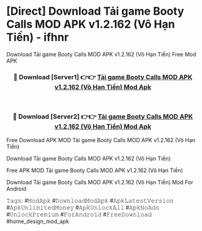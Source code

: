 # [Direct] Download Tải game Booty Calls MOD APK v1.2.162 (Vô Hạn Tiền) - ifhnr
Download Tải game Booty Calls MOD APK v1.2.162 (Vô Hạn Tiền) Free Mod APK

<div align="center">
<h3>🔴 Download [Server1] 👉👉 <a href="https://apk-comot.site?title=Tải_game_Booty_Calls_MOD_APK_v1.2.162_(Vô_Hạn_Tiền)">Tải game Booty Calls MOD APK v1.2.162 (Vô Hạn Tiền) Mod Apk</a></h3><br>

<h3>🔴 Download [Server2] 👉👉 <a href="https://apk-comot.site?title=Tải_game_Booty_Calls_MOD_APK_v1.2.162_(Vô_Hạn_Tiền)">Tải game Booty Calls MOD APK v1.2.162 (Vô Hạn Tiền) Mod Apk</a></h3>
</div>


Free Download APK MOD Tải game Booty Calls MOD APK v1.2.162 (Vô Hạn Tiền)

Download Tải game Booty Calls MOD APK v1.2.162 (Vô Hạn Tiền) 

Free APK MOD Tải game Booty Calls MOD APK v1.2.162 (Vô Hạn Tiền) 

Download Tải game Booty Calls MOD APK v1.2.162 (Vô Hạn Tiền) Mod For Android

𝚃𝚊𝚐𝚜: #𝙼𝚘𝚍𝙰𝚙𝚔 #𝙳𝚘𝚠𝚗𝚕𝚘𝚊𝚍𝙼𝚘𝚍𝙰𝚙𝚔 #𝙰𝚙𝚔𝙻𝚊𝚝𝚎𝚜𝚝𝚅𝚎𝚛𝚜𝚒𝚘𝚗 #𝙰𝚙𝚔𝚄𝚗𝚕𝚒𝚖𝚒𝚝𝚎𝚍𝙼𝚘𝚗𝚎𝚢 #𝙰𝚙𝚔𝚄𝚗𝚕𝚘𝚌𝚔𝙰𝚕𝚕 #𝙰𝚙𝚔𝙽𝚘𝙰𝚍𝚜 #𝚄𝚗𝚕𝚘𝚌𝚔𝙿𝚛𝚎𝚖𝚒𝚞𝚖 #𝙵𝚘𝚛𝙰𝚗𝚍𝚛𝚘𝚒𝚍 #𝙵𝚛𝚎𝚎𝙳𝚘𝚠𝚗𝚕𝚘𝚊𝚍 #home_design_mod_apk
